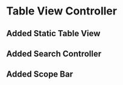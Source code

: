 # Table View Controller

## Added Static Table View

## Added Search Controller

## Added Scope Bar
